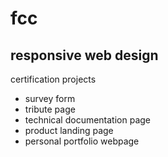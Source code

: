 # fcc

## responsive web design

certification projects

- survey form
- tribute page
- technical documentation page
- product landing page
- personal portfolio webpage
